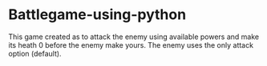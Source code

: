 # Battlegame-using-python
This game created as to attack the enemy using available powers and make its heath 0 before the enemy make yours. The enemy uses the only attack option (default).
